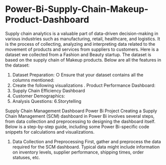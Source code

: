 # Power-Bi-Supply-Chain-Makeup-Product-Dashboard
Supply chain analytics is a valuable part of data-driven decision-making in various industries such as manufacturing, retail, healthcare, and logistics. It is the process of collecting, analyzing and interpreting
data related to the movement of products and services from suppliers to customers.
Here is a dataset we collected from a Fashion and Beauty startup. The dataset is based on the supply chain of Makeup products. Below are all the features in the dataset:

1. Dataset Preparation:
○ Ensure that your dataset contains all the columns mentioned:
2. Create the following visualizations
. Product Performance Dashboard:
3. Supply Chain Efficiency Dashboard
4. Customer Demographics:
5. Analysis Questions:
6.Storytelling

Supply Chain Management Dashboard Power Bi Project Creating a Supply Chain Management (SCM) dashboard in Power Bi involves several steps, from data collection and preprocessing to designing the dashboard itself. Below is a step-by-step guide, including some Power Bi-specific code snippets for calculations and visualizations.

1. Data Collection and Preprocessing
First, gather and preprocess the data required for the SCM dashboard. Typical data might include information on inventory levels, supplier performance, shipping times, order statuses, etc.



